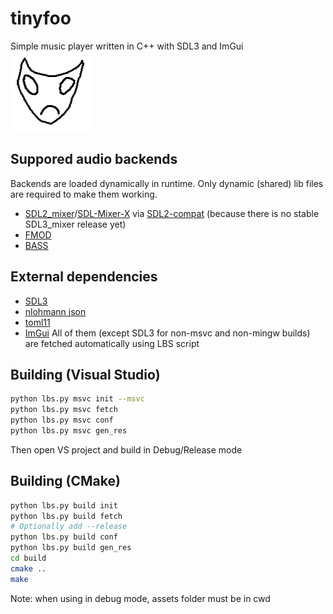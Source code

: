 # tinyfoo
Simple music player written in C++ with SDL3 and ImGui <br />
![logo](assets/icon.png)
## Suppored audio backends
Backends are loaded dynamically in runtime. Only dynamic (shared) lib files are required to make them working. <br />
 - [SDL2_mixer](https://wiki.libsdl.org/SDL3_mixer/FrontPage)/[SDL-Mixer-X](https://github.com/WohlSoft/SDL-Mixer-X) via [SDL2-compat](https://github.com/libsdl-org/sdl2-compat) (because there is no stable SDL3_mixer release yet)
 - [FMOD](https://www.fmod.com/)
 - [BASS](https://www.un4seen.com/)
## External dependencies
 - [SDL3](https://github.com/libsdl-org/SDL)
 - [nlohmann json](https://github.com/nlohmann/json)
 - [toml11](https://github.com/ToruNiina/toml11)
 - [ImGui](https://github.com/ocornut/imgui)
All of them (except SDL3 for non-msvc and non-mingw builds) are fetched automatically using LBS script
## Building (Visual Studio)
```sh
python lbs.py msvc init --msvc
python lbs.py msvc fetch
python lbs.py msvc conf
python lbs.py msvc gen_res
```
Then open VS project and build in Debug/Release mode
## Building (CMake)
```sh
python lbs.py build init
python lbs.py build fetch
# Optionally add --release
python lbs.py build conf
python lbs.py build gen_res
cd build
cmake ..
make
```
Note: when using in debug mode, assets folder must be in cwd
